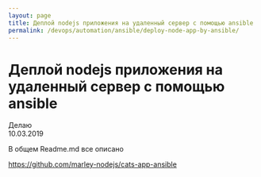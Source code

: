 ```yaml
---
layout: page
title: Деплой nodejs приложения на удаленный сервер с помощью ansible
permalink: /devops/automation/ansible/deploy-node-app-by-ansible/
---
```


# Деплой nodejs приложения на удаленный сервер с помощью ansible

Делаю  
10.03.2019

В общем Readme.md все описано

https://github.com/marley-nodejs/cats-app-ansible
